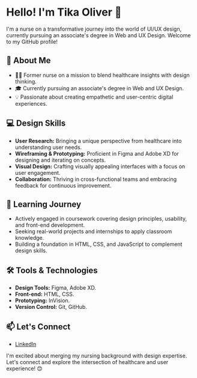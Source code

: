 # Hello! I'm Tika Oliver 👋

I'm a nurse on a transformative journey into the world of UI/UX design, currently pursuing an associate's degree in Web and UX Design. Welcome to my GitHub profile!

## 🌟 About Me

- 👩‍⚕️ Former nurse on a mission to blend healthcare insights with design thinking.
- 🎓 Currently pursuing an associate's degree in Web and UX Design.
- 💡 Passionate about creating empathetic and user-centric digital experiences.

## 💻 Design Skills

- **User Research:** Bringing a unique perspective from healthcare into understanding user needs.
- **Wireframing & Prototyping:** Proficient in Figma and Adobe XD for designing and iterating on concepts.
- **Visual Design:** Crafting visually appealing interfaces with a focus on user engagement.
- **Collaboration:** Thriving in cross-functional teams and embracing feedback for continuous improvement.

## 🌱 Learning Journey

- Actively engaged in coursework covering design principles, usability, and front-end development.
- Seeking real-world projects and internships to apply classroom knowledge.
- Building a foundation in HTML, CSS, and JavaScript to complement design skills.

## 🛠️ Tools & Technologies

- **Design Tools:** Figma, Adobe XD.
- **Front-end:** HTML, CSS.
- **Prototyping:** InVision.
- **Version Control:** Git, GitHub.

## 📫 Let's Connect

- [LinkedIn](https://www.linkedin.com/in/tika-oliver/)

I'm excited about merging my nursing background with design expertise. Let's connect and explore the intersection of healthcare and user experience! 😊

<!---
tika1993/tika1993 is a ✨ special ✨ repository because its `README.md` (this file) appears on your GitHub profile.
You can click the Preview link to take a look at your changes.
--->
